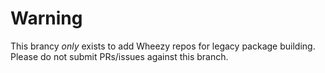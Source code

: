 # Warning
This brancy _only_ exists to add Wheezy repos for legacy package building. Please do not submit PRs/issues against this branch.
